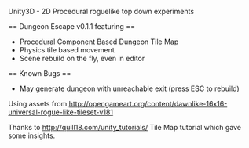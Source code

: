 Unity3D - 2D Procedural roguelike top down experiments

== Dungeon Escape v0.1.1 featuring ==
* Procedural Component Based Dungeon Tile Map
* Physics tile based movement
* Scene rebuild on the fly, even in editor

== Known Bugs ==
* May generate dungeon with unreachable exit (press ESC to rebuild)

Using assets from http://opengameart.org/content/dawnlike-16x16-universal-rogue-like-tileset-v181

Thanks to http://quill18.com/unity_tutorials/ Tile Map tutorial which gave some insights.
